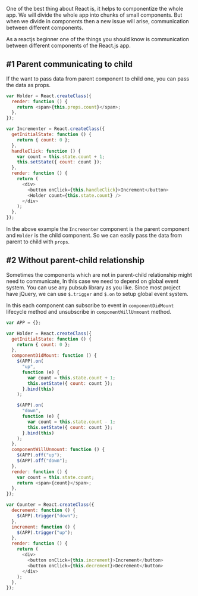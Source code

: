 <!--


---
 "React.js : communication between components"
excerpt: "React.js : communication between components"
date: 2015-05-08 00:00:00 IST
updated: 2015-05-08 00:00:00 IST
categories: javascript
tags: reactjs, javascript
---

-->
<!DOCTYPE html>
<html>

<head>
  <title>basic-git-workflow</title>
  <meta charset="utf-8">
  <meta name="viewport" content="width=device-width, initial-scale=1.0">


  <link rel="stylesheet" href="./css/bootstrap.css">
  <link rel="stylesheet" href="./css/bootstrap.grid.css">
  <link rel="stylesheet" href="./css/bootstrap.min.css">
  <link rel="stylesheet" href="./css/bootstrap-reboot.min.css">
  <link rel="stylesheet" href="./css/bootstrap.css.map">
  <link rel="stylesheet" href="./css/blog-home.css">
  <link rel="stylesheet" href="./css/prism.css">
  <script async defer src="./css/prism.js"></script>
</head>
<!--------------------------------------------------------------------------------------------------->
<!--------------------------------------------------------------------------------------------------->
<!--------------------------------------------------------------------------------------------------->
<!--------------------------------------------------------------------------------------------------->
<!--------------------------------------------------------------------------------------------------->




<body>

One of the best thing about React is, it helps to componentize the whole app. We will divide the whole app into chunks of small components. But when we divide in components then a new issue will arise, communication between different components.

As a reactjs beginner one of the things you should know is communication between different components of the React.js app.

## \#1 Parent communicating to child

If the want to pass data from parent component to child one, you can pass the data as props.

```js
var Holder = React.createClass({
  render: function () {
    return <span>{this.props.count}</span>;
  },
});

var Incrementer = React.createClass({
  getInitialState: function () {
    return { count: 0 };
  },
  handleClick: function () {
    var count = this.state.count + 1;
    this.setState({ count: count });
  },
  render: function () {
    return (
      <div>
        <button onClick={this.handleClick}>Increment</button>
        <Holder count={this.state.count} />
      </div>
    );
  },
});
```

In the above example the `Incrementer` component is the parent component and `Holder` is the child component. So we can easily pass the data from parent to child with `props`.

## \#2 Without parent-child relationship

Sometimes the components which are not in parent-child relationship might need to communicate, In this case we need to depend on global event system. You can use any pubsub library as you like. Since most project have jQuery, we can use `$.trigger` and `$.on` to setup global event system.

In this each component can subscribe to event in `componentDidMount` lifecycle method and unsubscribe in `componentWillUnmount` method.

```js
var APP = {};

var Holder = React.createClass({
  getInitialState: function () {
    return { count: 0 };
  },
  componentDidMount: function () {
    $(APP).on(
      "up",
      function (e) {
        var count = this.state.count + 1;
        this.setState({ count: count });
      }.bind(this)
    );

    $(APP).on(
      "down",
      function (e) {
        var count = this.state.count - 1;
        this.setState({ count: count });
      }.bind(this)
    );
  },
  componentWillUnmount: function () {
    $(APP).off("up");
    $(APP).off("down");
  },
  render: function () {
    var count = this.state.count;
    return <span>{count}</span>;
  },
});

var Counter = React.createClass({
  decrement: function () {
    $(APP).trigger("down");
  },
  increment: function () {
    $(APP).trigger("up");
  },
  render: function () {
    return (
      <div>
        <button onClick={this.increment}>Increment</button>
        <button onClick={this.decrement}>Decrement</button>
      </div>
    );
  },
});
```
